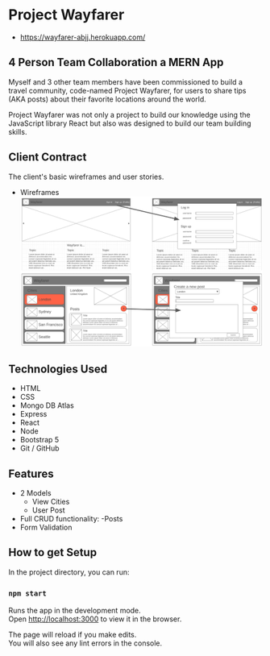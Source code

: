 # Project Wayfarer
- https://wayfarer-abjj.herokuapp.com/

## 4 Person Team Collaboration a MERN App 

Myself and 3 other team members have been commissioned to build a travel community, code-named Project Wayfarer, for users to share tips (AKA posts) about their favorite locations around the world.

Project Wayfarer was not only a project to build our knowledge using the JavaScript library React but also was designed to build our team building skills. 

## Client Contract

The client's basic wireframes and user stories.

- Wireframes
![wireframe](./assets/wireframes.png)


## Technologies Used
- HTML
- CSS
- Mongo DB Atlas
- Express
- React
- Node
- Bootstrap 5
- Git / GitHub

## Features
- 2 Models
    - View Cities
    - User Post
- Full CRUD functionality:
    -Posts
- Form Validation

## How to get Setup

In the project directory, you can run:

### `npm start`

Runs the app in the development mode.\
Open [http://localhost:3000](http://localhost:3000) to view it in the browser.

The page will reload if you make edits.\
You will also see any lint errors in the console.